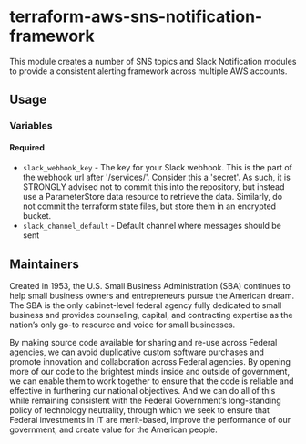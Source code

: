 # terraform-aws-sns-notification-framework

This module creates a number of SNS topics and Slack Notification modules to provide a consistent alerting framework across multiple AWS accounts.

## Usage

### Variables

#### Required
* `slack_webhook_key` - The key for your Slack webhook. This is the part of the webhook url after '/services/'.  Consider this a 'secret'.  As such, it is STRONGLY advised not to commit this into the repository, but instead use a ParameterStore data resource to retrieve the data.  Similarly, do not commit the terraform state files, but store them in an encrypted bucket.
* `slack_channel_default` - Default channel where messages should be sent

## Maintainers

Created in 1953, the U.S. Small Business Administration (SBA) continues to help small business owners and entrepreneurs pursue the American dream. The SBA is the only cabinet-level federal agency fully dedicated to small business and provides counseling, capital, and contracting expertise as the nation’s only go-to resource and voice for small businesses.

By making source code available for sharing and re-use across Federal agencies, we can avoid duplicative custom software purchases and promote innovation and collaboration across Federal agencies. By opening more of our code to the brightest minds inside and outside of government, we can enable them to work together to ensure that the code is reliable and effective in furthering our national objectives. And we can do all of this while remaining consistent with the Federal Government’s long-standing policy of technology neutrality, through which we seek to ensure that Federal investments in IT are merit-based, improve the performance of our government, and create value for the American people.
